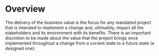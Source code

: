 # Overview

The delivery of the business value is the focus for any mandated project that is intended to implement a change and, ultimately, impact all the stakeholders and its environment with its benefits. There is an important discintion to be made about the value that the project brings once implemented throughout a change from a current state to a future state (a designed one):
